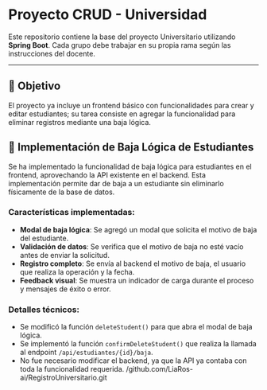 # Proyecto CRUD - Universidad

Este repositorio contiene la base del proyecto Universitario utilizando **Spring Boot**. Cada grupo debe trabajar en su propia rama según las instrucciones del docente.

---

## 🚀 Objetivo

El proyecto ya incluye un frontend básico con funcionalidades para crear y editar estudiantes; su tarea consiste en agregar la funcionalidad para eliminar registros mediante una baja lógica.

## 📝 Implementación de Baja Lógica de Estudiantes

Se ha implementado la funcionalidad de baja lógica para estudiantes en el frontend, aprovechando la API existente en el backend. Esta implementación permite dar de baja a un estudiante sin eliminarlo físicamente de la base de datos.

### Características implementadas:

- **Modal de baja lógica**: Se agregó un modal que solicita el motivo de baja del estudiante.
- **Validación de datos**: Se verifica que el motivo de baja no esté vacío antes de enviar la solicitud.
- **Registro completo**: Se envía al backend el motivo de baja, el usuario que realiza la operación y la fecha.
- **Feedback visual**: Se muestra un indicador de carga durante el proceso y mensajes de éxito o error.

### Detalles técnicos:

- Se modificó la función `deleteStudent()` para que abra el modal de baja lógica.
- Se implementó la función `confirmDeleteStudent()` que realiza la llamada al endpoint `/api/estudiantes/{id}/baja`.
- No fue necesario modificar el backend, ya que la API ya contaba con toda la funcionalidad requerida.
/github.com/LiaRos-ai/RegistroUniversitario.git